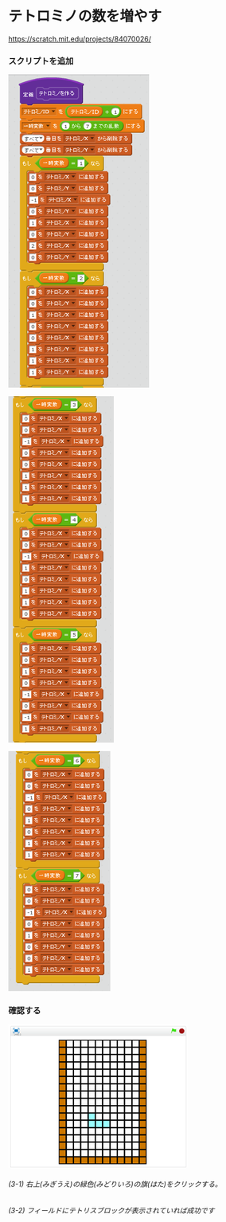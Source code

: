 # テトロミノの数を増やす

https://scratch.mit.edu/projects/84070026/

### スクリプトを追加

![](t001.png)

![](t002.png)

![](t003.png)

### 確認する

![](test.png)



###### (3-1) 右上(みぎうえ)の緑色(みどりいろ)の旗(はた)をクリックする。

###### (3-2) フィールドにテトリスブロックが表示されていれば成功です

